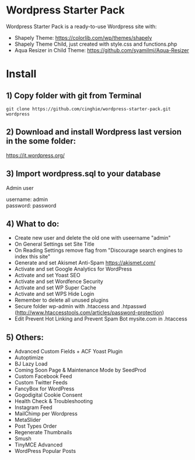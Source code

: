 # Wordpress Starter Pack
Wordpress Starter Pack is a ready-to-use Wordpress site with:

- Shapely Theme: https://colorlib.com/wp/themes/shapely
- Shapely Theme Child, just created with style.css and functions.php
- Aqua Resizer in Child Theme: https://github.com/syamilmj/Aqua-Resizer

# Install

## 1) Copy folder with git from Terminal

```
git clone https://github.com/cinghie/wordpress-starter-pack.git wordpress
```

## 2) Download and install Wordpress last version in the some folder:

https://it.wordpress.org/

## 3) Import wordpress.sql to your database

Admin user

username: admin  
password: password

## 4) What to do:

 - Create new user and delete the old one with useername "admin"
 - On General Settings set Site Title  
 - On Reading Settings remove flag from "Discourage search engines to index this site"  
 - Generate and set Akismet Anti-Spam https://akismet.com/  
 - Activate and set Google Analytics for WordPress  
 - Activate and set Yoast SEO 
 - Activate and set Wordfence Security  
 - Activate and set WP Super Cache
 - Activate and set WPS Hide Login
 - Remember to delete all unused plugins
 - Secure folder wp-admin with .htaccess and .htpasswd (http://www.htaccesstools.com/articles/password-protection)
 - Edit Prevent Hot Linking and Prevent Spam Bot mysite.com in .htaccess 
 
## 5) Others:

 - Advanced Custom Fields + ACF Yoast Plugin  
 - Autoptimize  
 - BJ Lazy Load  
 - Coming Soon Page & Maintenance Mode by SeedProd  
 - Custom Facebook Feed 
 - Custom Twitter Feeds
 - FancyBox for WordPress  
 - Gogodigital Cookie Consent  
 - Health Check & Troubleshooting  
 - Instagram Feed  
 - MailChimp per Wordpress  
 - MetaSlider  
 - Post Types Order  
 - Regenerate Thumbnails  
 - Smush  
 - TinyMCE Advanced
 - WordPress Popular Posts